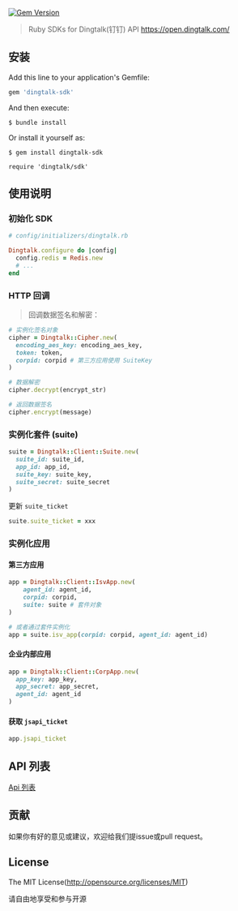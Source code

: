 [![Gem Version](https://badge.fury.io/rb/dingtalk-sdk.svg)](https://badge.fury.io/rb/dingtalk-sdk)

> Ruby SDKs for Dingtalk(钉钉) API https://open.dingtalk.com/

## 安装

Add this line to your application's Gemfile:

```ruby
gem 'dingtalk-sdk'
```

And then execute:

	$ bundle install

Or install it yourself as:

	$ gem install dingtalk-sdk

	require 'dingtalk/sdk'

## 使用说明

### 初始化 SDK

```ruby
# config/initializers/dingtalk.rb

Dingtalk.configure do |config|
  config.redis = Redis.new
  # ...
end
```

### HTTP 回调

> 回调数据签名和解密：

```ruby
# 实例化签名对象
cipher = Dingtalk::Cipher.new(
  encoding_aes_key: encoding_aes_key,
  token: token,
  corpid: corpid # 第三方应用使用 SuiteKey
)

# 数据解密
cipher.decrypt(encrypt_str)

# 返回数据签名
cipher.encrypt(message)
```

### 实例化套件 (suite)

```ruby
suite = Dingtalk::Client::Suite.new(
  suite_id: suite_id,
  app_id: app_id,
  suite_key: suite_key,
  suite_secret: suite_secret
)
```

更新 `suite_ticket`

```ruby
suite.suite_ticket = xxx
```

### 实例化应用


#### 第三方应用

```ruby
app = Dingtalk::Client::IsvApp.new(
	agent_id: agent_id,
	corpid: corpid,
	suite: suite # 套件对象
)

# 或者通过套件实例化
app = suite.isv_app(corpid: corpid, agent_id: agent_id)
```

#### 企业内部应用

```ruby
app = Dingtalk::Client::CorpApp.new(
  app_key: app_key,
  app_secret: app_secret,
  agent_id: agent_id
)
```

#### 获取 `jsapi_ticket`

```ruby
app.jsapi_ticket
```

## API 列表

[Api 列表](https://github.com/mycolorway/dingtalk-ruby-sdk/wiki/API-List)


## 贡献

如果你有好的意见或建议，欢迎给我们提issue或pull request。

## License

The MIT License(http://opensource.org/licenses/MIT)

请自由地享受和参与开源
